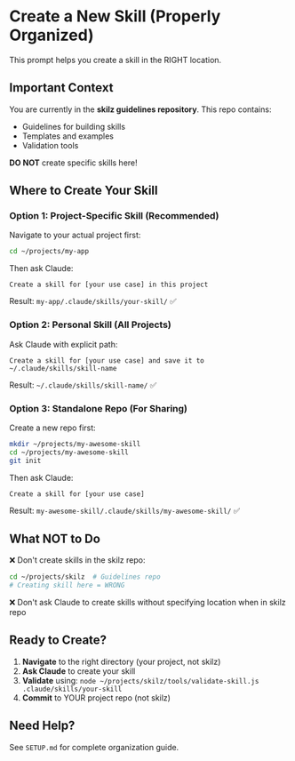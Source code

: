 # Create a New Skill (Properly Organized)

This prompt helps you create a skill in the RIGHT location.

## Important Context

You are currently in the **skilz guidelines repository**. This repo contains:
- Guidelines for building skills
- Templates and examples
- Validation tools

**DO NOT** create specific skills here!

## Where to Create Your Skill

### Option 1: Project-Specific Skill (Recommended)

Navigate to your actual project first:

```bash
cd ~/projects/my-app
```

Then ask Claude:
```
Create a skill for [your use case] in this project
```

Result: `my-app/.claude/skills/your-skill/` ✅

### Option 2: Personal Skill (All Projects)

Ask Claude with explicit path:
```
Create a skill for [your use case] and save it to ~/.claude/skills/skill-name
```

Result: `~/.claude/skills/skill-name/` ✅

### Option 3: Standalone Repo (For Sharing)

Create a new repo first:
```bash
mkdir ~/projects/my-awesome-skill
cd ~/projects/my-awesome-skill
git init
```

Then ask Claude:
```
Create a skill for [your use case]
```

Result: `my-awesome-skill/.claude/skills/my-awesome-skill/` ✅

## What NOT to Do

❌ Don't create skills in the skilz repo:
```bash
cd ~/projects/skilz  # Guidelines repo
# Creating skill here = WRONG
```

❌ Don't ask Claude to create skills without specifying location when in skilz repo

## Ready to Create?

1. **Navigate** to the right directory (your project, not skilz)
2. **Ask Claude** to create your skill
3. **Validate** using: `node ~/projects/skilz/tools/validate-skill.js .claude/skills/your-skill`
4. **Commit** to YOUR project repo (not skilz)

## Need Help?

See `SETUP.md` for complete organization guide.
